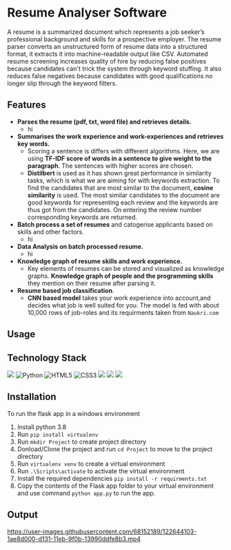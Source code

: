 # Resume Analyser Software
A resume is a summarized document which represents a job seeker’s professional background and skills for a prospective employer. The resume parser converts an unstructured form of resume data into a structured format, it extracts it into machine-readable output like CSV. Automated resume screening increases quality of hire by reducing false positives because candidates can't trick the system through keyword stuffing. It also reduces false negatives because candidates with good qualifications no longer slip through the keyword filters.

## Features
 * **Parses the resume (pdf, txt, word file) and retrieves details.**
    * hi
 * **Summarises the work experience and  work-experiences and retrieves key words.**
    * Scoring a sentence is differs with different algorithms. Here, we are using **TF-IDF score of words in a sentence to give weight to the paragraph**. The sentences with higher scores are chosen.
    * **Distilbert** is used as it has shown great performance in similarity tasks, which is what we are aiming for with keywords extraction. To find the candidates that are most similar to the document, **cosine similarity** is used. The most similar candidates to the document are good keywords for representing each review and the keywords are thus got from the candidates. On entering the review number corresponding keywords are returned.
 * **Batch process a set of resumes** and catogerise applicants based on skills and other factors.
    * hi
 * **Data Analysis on batch processed resume.**
    * hi
 * **Knowledge graph of resume skills and work experience.**
    *  Key elements of resumes can be stored and visualized as knowledge graphs. **Knowledge graph of people and the programming skills** they mention on their resume after parsing it.
 * **Resume based job classification**.
    * **CNN based model** takes your work experience into account,and decides what job is well suited for you. The model is fed with about 10,000 rows of job-roles and its  requirments taken from ```Naukri.com```

## Usage
## Technology Stack
<p float="left">
  <img src="https://img.shields.io/badge/Visual_Studio_Code-0078D4?style=for-the-badge&logo=visual%20studio%20code&logoColor=white" />
  <img alt="Python" src="https://img.shields.io/badge/python-%2314354C.svg?style=for-the-badge&logo=python&logoColor=white"/>
  <img alt="HTML5" src="https://img.shields.io/badge/html5-%23E34F26.svg?style=for-the-badge&logo=html5&logoColor=white"/>
  <img alt="CSS3" src="https://img.shields.io/badge/css3-%231572B6.svg?style=for-the-badge&logo=css3&logoColor=white"/>
  <img src="https://img.shields.io/badge/JavaScript-323330?style=for-the-badge&logo=javascript&logoColor=F7DF1E"/>
  <img src="https://img.shields.io/badge/Flask-000000?style=for-the-badge&logo=flask&logoColor=white" />
  <img src="https://img.shields.io/badge/Canva-%2300C4CC.svg?&style=for-the-badge&logo=Canva&logoColor=white" />
 </p>

## Installation
To run the flask app in a  windows environment
 1. Install python 3.8
 2. Run ```pip install virtualenv```
 3. Run ```mkdir Project``` to create project directory
 4. Donload/Clone the project and run ```cd Project``` to move to the project directory
 5. Run ```virtualenv venv``` to create a virtual environment
 6. Run ```.\Scripts\activate```  to activate the virtual environment
 7. Install the required dependencies ```pip install -r requirments.txt```
 8. Copy the contents of the Flask app folder to your virtual environment and use command ```python app.py``` to run the app.  

## Output
  
https://user-images.githubusercontent.com/68152189/122644103-1ae8d000-d131-11eb-9f0b-13990ddfe8b3.mp4

